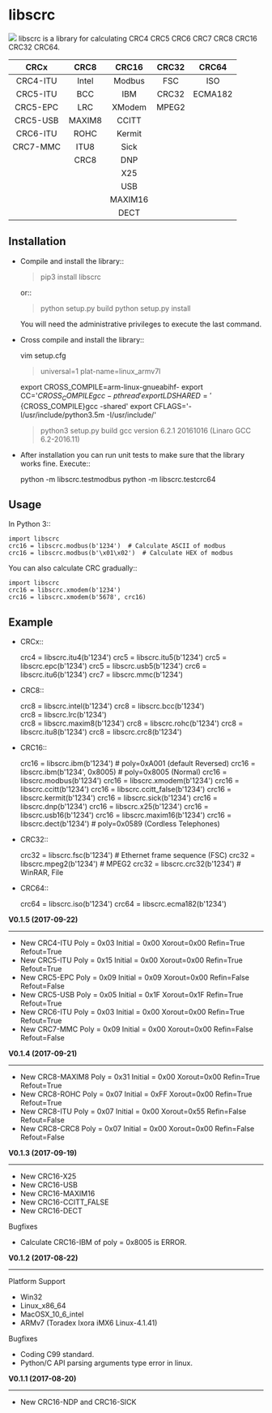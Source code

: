 libscrc
=======
![](https://github.com/hex-in/libscrc/workflows/badge.svg)
libscrc is a library for calculating CRC4 CRC5 CRC6 CRC7 CRC8 CRC16 CRC32 CRC64.

|  CRCx |  CRC8 | CRC16  |   CRC32| CRC64  |
| :------------: | :------------: | :------------: | :------------: | :------------: |
| CRC4-ITU | Intel | Modbus| FSC   | ISO    |
| CRC5-ITU | BCC   | IBM   | CRC32 | ECMA182|
| CRC5-EPC | LRC   | XModem| MPEG2 |        |
| CRC5-USB | MAXIM8|CCITT  |       |        |
| CRC6-ITU | ROHC  | Kermit|       |        |
| CRC7-MMC | ITU8  | Sick  |       |        |
|          | CRC8  | DNP   |       |        |
|          |       | X25   |       |        |
|          |       | USB   |       |        |
|          |       | MAXIM16|      |        |
|          |       | DECT  |       |        ||




Installation
------------

* Compile and install the library::

    >pip3 install libscrc

  or::

    >python setup.py build
    >python setup.py install

  You will need the administrative privileges to execute the last command.

* Cross compile and install the library::

    vim setup.cfg
    >universal=1
    >plat-name=linux_armv7l

    export CROSS_COMPILE=arm-linux-gnueabihf-
    export CC='${CROSS_COMPILE}gcc -pthread'
    export LDSHARED='${CROSS_COMPILE}gcc -shared'
    export CFLAGS='-I/usr/include/python3.5m -I/usr/include/'

    >python3 setup.py build
    gcc version 6.2.1 20161016 (Linaro GCC 6.2-2016.11)
    
* After installation you can run unit tests to make sure that the library works fine.  Execute::

    python -m libscrc.testmodbus
    python -m libscrc.testcrc64

Usage
-----

  In Python 3::

    import libscrc
    crc16 = libscrc.modbus(b'1234')  # Calculate ASCII of modbus
    crc16 = libscrc.modbus(b'\x01\x02')  # Calculate HEX of modbus

  You can also calculate CRC gradually::

    import libscrc
    crc16 = libscrc.xmodem(b'1234')
    crc16 = libscrc.xmodem(b'5678', crc16)

Example
-------
* CRCx::

    crc4 = libscrc.itu4(b'1234')
    crc5 = libscrc.itu5(b'1234')
    crc5 = libscrc.epc(b'1234')
    crc5 = libscrc.usb5(b'1234')
    crc6 = libscrc.itu6(b'1234')
    crc7 = libscrc.mmc(b'1234')

* CRC8::

    crc8 = libscrc.intel(b'1234')
    crc8 = libscrc.bcc(b'1234')  
    crc8 = libscrc.lrc(b'1234')  
    crc8 = libscrc.maxim8(b'1234')
    crc8 = libscrc.rohc(b'1234')
    crc8 = libscrc.itu8(b'1234')
    crc8 = libscrc.crc8(b'1234')

* CRC16::

    crc16 = libscrc.ibm(b'1234')            # poly=0xA001 (default Reversed)
    crc16 = libscrc.ibm(b'1234', 0x8005)    # poly=0x8005 (Normal)
    crc16 = libscrc.modbus(b'1234')
    crc16 = libscrc.xmodem(b'1234')
    crc16 = libscrc.ccitt(b'1234')
    crc16 = libscrc.ccitt_false(b'1234')
    crc16 = libscrc.kermit(b'1234')
    crc16 = libscrc.sick(b'1234')
    crc16 = libscrc.dnp(b'1234')
    crc16 = libscrc.x25(b'1234')
    crc16 = libscrc.usb16(b'1234')
    crc16 = libscrc.maxim16(b'1234')
    crc16 = libscrc.dect(b'1234')           # poly=0x0589 (Cordless Telephones)

* CRC32::

    crc32 = libscrc.fsc(b'1234')                 # Ethernet frame sequence (FSC)
    crc32 = libscrc.mpeg2(b'1234')          # MPEG2
    crc32 = libscrc.crc32(b'1234')             # WinRAR, File

* CRC64::

    crc64 = libscrc.iso(b'1234')
    crc64 = libscrc.ecma182(b'1234')

**V0.1.5 (2017-09-22)**

------------
* New CRC4-ITU      Poly = 0x03 Initial = 0x00 Xorout=0x00 Refin=True Refout=True
* New CRC5-ITU      Poly = 0x15 Initial = 0x00 Xorout=0x00 Refin=True Refout=True
* New CRC5-EPC      Poly = 0x09 Initial = 0x09 Xorout=0x00 Refin=False Refout=False
* New CRC5-USB      Poly = 0x05 Initial = 0x1F Xorout=0x1F Refin=True Refout=True
* New CRC6-ITU      Poly = 0x03 Initial = 0x00 Xorout=0x00 Refin=True Refout=True
* New CRC7-MMC      Poly = 0x09 Initial = 0x00 Xorout=0x00 Refin=False Refout=False

**V0.1.4 (2017-09-21)**

------------
* New CRC8-MAXIM8   Poly = 0x31 Initial = 0x00 Xorout=0x00 Refin=True  Refout=True
* New CRC8-ROHC     Poly = 0x07 Initial = 0xFF Xorout=0x00 Refin=True  Refout=True
* New CRC8-ITU      Poly = 0x07 Initial = 0x00 Xorout=0x55 Refin=False Refout=False
* New CRC8-CRC8     Poly = 0x07 Initial = 0x00 Xorout=0x00 Refin=False Refout=False


**V0.1.3 (2017-09-19)**

------------
* New CRC16-X25  
* New CRC16-USB  
* New CRC16-MAXIM16  
* New CRC16-CCITT_FALSE
* New CRC16-DECT

Bugfixes
  * Calculate CRC16-IBM of poly = 0x8005 is ERROR.


**V0.1.2 (2017-08-22)**

------------

Platform Support
  * Win32
  * Linux_x86_64
  * MacOSX_10_6_intel
  * ARMv7 (Toradex Ixora iMX6 Linux-4.1.41)

Bugfixes
  * Coding C99 standard.
  * Python/C API parsing arguments type error in linux.

**V0.1.1 (2017-08-20)**

------------
* New CRC16-NDP and CRC16-SICK

